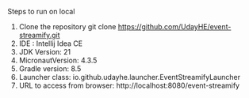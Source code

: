 Steps to run on local
1. Clone the repository
   git clone https://github.com/UdayHE/event-streamify.git
2. IDE : Intellij Idea CE
3. JDK Version: 21
4. MicronautVersion: 4.3.5
5. Gradle version: 8.5
6. Launcher class: io.github.udayhe.launcher.EventStreamifyLauncher
7. URL to access from browser: http://localhost:8080/event-streamify

